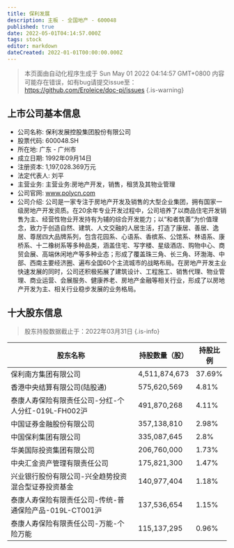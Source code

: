 ```yaml
---
title: 保利发展
description: 主板 - 全国地产 - 600048
published: true
date: 2022-05-01T04:14:57.000Z
tags: stock
editor: markdown
dateCreated: 2022-01-01T00:00:00.000Z
---
```


> 本页面由自动化程序生成于 Sun May 01 2022 04:14:57 GMT+0800
> 内容可能存在错误，如有bug请提交issue至：https://github.com/Eroleice/doc-pi/issues
{.is-warning}

## 上市公司基本信息
- 公司名称: 保利发展控股集团股份有限公司
- 股票代码: 600048.SH
- 所在地: 广东 - 广州市
- 成立日期: 1992年09月14日
- 注册资本: 1,197,028.369万元
- 法定代表人: 刘平
- 主营业务: 主营业务:房地产开发，销售，租赁及其物业管理
- 公司官网: www.polycn.com
- 公司介绍: 公司是一家专注于房地产开发及销售的大型企业集团，拥有国家一级房地产开发资质。在20余年专业开发过程中，公司培养了以商品住宅开发销售为主、经营性物业开发持有为辅的综合开发能力；以“和者筑善”为价值理念，致力于创造自然、建筑、人文交融的人居生活，打造了康居、善居、逸居、尊居四大品牌系列，包含花园系、心语系、香槟系、公馆系、林语系、康桥系、十二橡树系等多种品类，涵盖住宅、写字楼、星级酒店、购物中心、商贸会展、高端休闲地产等多种业态；形成了覆盖珠三角、长三角、环渤海、中部、西南主要经济圈、遍布全国60个主流城市的战略布局。在房地产开发主业快速发展的同时，公司还积极拓展了建筑设计、工程施工、销售代理、物业管理、商业运营、会展服务、健康养老、房地产金融等相关行业，形成了以房地产开发为主、相关行业稳步发展的业务格局。


## 十大股东信息
> 股东持股数据截止于：2022年03月31日
{.is-info}

| 股东名称 | 持股数量（股） | 持股比例 |
| --- | --- | --- |
| 保利南方集团有限公司 | 4,511,874,673 | 37.69% |
| 香港中央结算有限公司(陆股通) | 575,620,569 | 4.81% |
| 泰康人寿保险有限责任公司-分红-个人分红-019L-FH002沪 | 491,870,268 | 4.11% |
| 中国证券金融股份有限公司 | 357,138,810 | 2.98% |
| 中国保利集团有限公司 | 335,087,645 | 2.8% |
| 华美国际投资集团有限公司 | 206,760,000 | 1.73% |
| 中央汇金资产管理有限责任公司 | 175,821,300 | 1.47% |
| 兴业银行股份有限公司-兴全趋势投资混合型证券投资基金 | 140,977,404 | 1.18% |
| 泰康人寿保险有限责任公司-传统-普通保险产品-019L-CT001沪 | 137,536,654 | 1.15% |
| 泰康人寿保险有限责任公司-万能-个险万能 | 115,137,295 | 0.96% |




